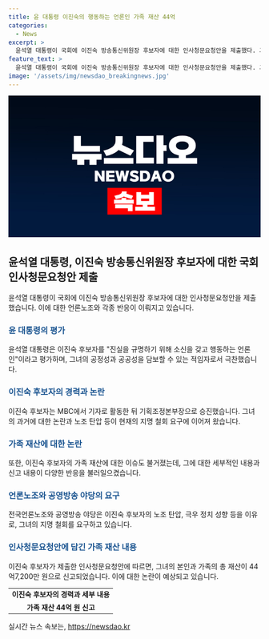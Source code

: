 ```yaml
---
title: 윤 대통령 이진숙의 행동하는 언론인 가족 재산 44억
categories:
  - News
excerpt: >
  윤석열 대통령이 국회에 이진숙 방송통신위원장 후보자에 대한 인사청문요청안을 제출했다. 그는 후보자를 진실을 규명하기 위해 소신을 갖고 행동하는 언론인으로 평가했고, 방송의 공정성과 공공성을 담보할 수 있는 적임자로 지목했다. 그러나 전국언론노조는 후보자의 노조 탄압과 극우 정치 성향 등을 이유로 자진사퇴를 요구했으며, 후보자의 가족 재산으로 총 44억7,200만 원을 신고했다. 요약 : 윤석열 대통령, 인사청문요청안 제출하며 후보자를 칭찬하고, 노조는 자진사퇴를 요구한다. 후보자의 가족 재산은 44억7,200만 원이다.
feature_text: >
  윤석열 대통령이 국회에 이진숙 방송통신위원장 후보자에 대한 인사청문요청안을 제출했다. 그는 후보자를 진실을 규명하기 위해 소신을 갖고 행동하는 언론인으로 평가했고, 방송의 공정성과 공공성을 담보할 수 있는 적임자로 지목했다. 그러나 전국언론노조는 후보자의 노조 탄압과 극우 정치 성향 등을 이유로 자진사퇴를 요구했으며, 후보자의 가족 재산으로 총 44억7,200만 원을 신고했다. 요약 : 윤석열 대통령, 인사청문요청안 제출하며 후보자를 칭찬하고, 노조는 자진사퇴를 요구한다. 후보자의 가족 재산은 44억7,200만 원이다.
image: '/assets/img/newsdao_breakingnews.jpg'
---
```


<p><img src="/assets/img/newsdao_breakingnews.jpg" alt="ranknews 속보" /></p>

<h2 data-ke-size="size26">윤석열 대통령, 이진숙 방송통신위원장 후보자에 대한 국회 인사청문요청안 제출</h2>

<p data-ke-size="size16">윤석열 대통령이 국회에 이진숙 방송통신위원장 후보자에 대한 인사청문요청안을 제출했습니다. 이에 대한 언론노조와 각종 반응이 이뤄지고 있습니다.</p>

<h3><b><span style="color: #1a5490;">윤 대통령의 평가</span></b></h3>

<p data-ke-size="size16">윤석열 대통령은 이진숙 후보자를 "진실을 규명하기 위해 소신을 갖고 행동하는 언론인"이라고 평가하며, 그녀의 공정성과 공공성을 담보할 수 있는 적임자로서 극찬했습니다.</p>

<h3><b><span style="color: #1a5490;">이진숙 후보자의 경력과 논란</span></b></h3>

<p data-ke-size="size16">이진숙 후보자는 MBC에서 기자로 활동한 뒤 기획조정본부장으로 승진했습니다. 그녀의 과거에 대한 논란과 노조 탄압 등이 현재의 지명 철회 요구에 이어져 왔습니다.</p>

<h3><b><span style="color: #1a5490;">가족 재산에 대한 논란</span></b></h3>

<p data-ke-size="size16">또한, 이진숙 후보자의 가족 재산에 대한 이슈도 불거졌는데, 그에 대한 세부적인 내용과 신고 내용이 다양한 반응을 불러일으켰습니다.</p>

<h3><b><span style="color: #1a5490;">언론노조와 공영방송 야당의 요구</span></b></h3>

<p data-ke-size="size16">전국언론노조와 공영방송 야당은 이진숙 후보자의 노조 탄압, 극우 정치 성향 등을 이유로, 그녀의 지명 철회를 요구하고 있습니다.</p>

<h3><b><span style="color: #1a5490;">인사청문요청안에 담긴 가족 재산 내용</span></b></h3>

<p data-ke-size="size16">이진숙 후보자가 제출한 인사청문요청안에 따르면, 그녀의 본인과 가족의 총 재산이 44억7,200만 원으로 신고되었습니다. 이에 대한 논란이 예상되고 있습니다.</p>

<table>
  <tbody>
    <tr>
      <td style="text-align: center; height: 17px;"><b>이진숙 후보자의 경력과 세부 내용</b></td>
    </tr>
    <tr>
      <td style="text-align: center; height: 17px;"><b>가족 재산 44억 원 신고</b></td>
    </tr>
  </tbody>
</table>
실시간 뉴스 속보는, <a href="https://newsdao.kr" rel="dofollow">https://newsdao.kr</a>


